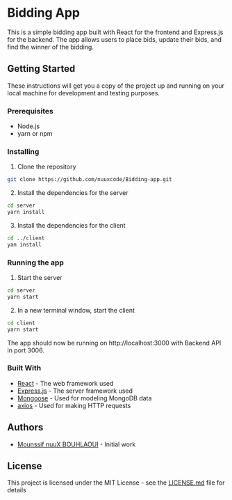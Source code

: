 # Bidding App

This is a simple bidding app built with React for the frontend and Express.js for the backend. The app allows users to place bids, update their bids, and find the winner of the bidding.

## Getting Started

These instructions will get you a copy of the project up and running on your local machine for development and testing purposes.

### Prerequisites

- Node.js
- yarn or npm

### Installing

1. Clone the repository

```bash
git clone https://github.com/nuuxcode/Bidding-app.git
```

2. Install the dependencies for the server

```bash
cd server
yarn install
```

3. Install the dependencies for the client

```bash
cd ../client
yan install
```

### Running the app

1. Start the server

```bash
cd server
yarn start
```

2. In a new terminal window, start the client

```bash
cd client
yarn start
```

The app should now be running on http://localhost:3000 with Backend API in port 3006.

### Built With

- [React](https://reactjs.org/) - The web framework used
- [Express.js](https://expressjs.com/) - The server framework used
- [Mongoose](https://mongoosejs.com/) - Used for modeling MongoDB data
- [axios](https://axios-http.com/) - Used for making HTTP requests

## Authors

- [Mounssif nuuX BOUHLAOUI](https://github.com/nuuxcode) - Initial work

## License

This project is licensed under the MIT License - see the [LICENSE.md](LICENSE.md) file for details
